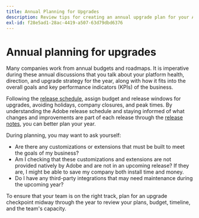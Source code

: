 ```yaml
---
title: Annual Planning for Upgrades
description: Review tips for creating an annual upgrade plan for your Adobe Commerce project.
exl-id: f28e5ad1-28ac-4419-a507-63d79dbd6376
---
```

# Annual planning for upgrades

Many companies work from annual budgets and roadmaps. It is imperative during these annual discussions that you talk about your platform health, direction, and upgrade strategy for the year, along with how it fits into the overall goals and key performance indicators (KPIs) of the business.

Following the [release schedule](https://devdocs.magento.com/release/), assign budget and release windows for upgrades, avoiding holidays, company closures, and peak times. By understanding the Adobe release schedule and staying informed of what changes and improvements are part of each release through the [release notes](https://devdocs.magento.com/guides/v2.4/release-notes/bk-release-notes.html), you can better plan your year. 

During planning, you may want to ask yourself:

- Are there any customizations or extensions that must be built to meet the goals of my business?
- Am I checking that these customizations and extensions are not provided natively by Adobe and are not in an upcoming release? If they are, I might be able to save my company both install time and money.
- Do I have any third-party integrations that may need maintenance during the upcoming year?

To ensure that your team is on the right track, plan for an upgrade checkpoint midway through the year to review your plans, budget, timeline, and the team's capacity.
